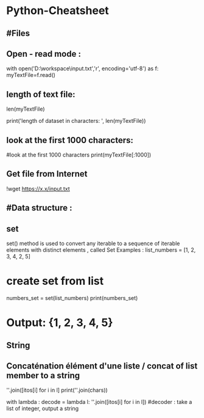 # Python-Cheatsheet


#Files
----------

Open - read mode :
-------------------
with open('D:\workspace\input.txt','r', encoding='utf-8') as f:
    myTextFile=f.read()


length of text file:
--------------------
len(myTextFile)

print('length of dataset in characters: ', len(myTextFile))

look at the first 1000 characters:
-----------------------------------
#look at the first 1000 characters
print(myTextFile[:1000])

Get file from Internet
-----------------------
!wget https://x.x/input.txt


#Data structure :
----------------

set
--------
set() method is used to convert any  iterable to a sequence of iterable elements with distinct elements , called Set
Examples :
list_numbers = [1, 2, 3, 4, 2, 5]
# create set from list
numbers_set = set(list_numbers)
print(numbers_set)
# Output: {1, 2, 3, 4, 5}



String
----------
Concaténation élément d'une liste / concat of list member to a string
-----------------------------------------------------------------------
''.join([itos[i] for i in l]
print(''.join(chars))

with lambda :
decode = lambda l: ''.join([itos[i] for i in l]) #decoder : take a list of integer, output a string
